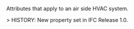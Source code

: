 Attributes that apply to an air side HVAC system.

&gt; HISTORY: New property set in IFC Release 1.0.

